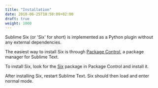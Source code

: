 ```yaml
---
title: "Installation"
date: 2018-06-25T18:50:09+02:00
draft: true
weight: 1000
---
```


Sublime Six (or 'Six' for short) is implemented as a Python plugin
without any external dependencies.

The easiest way to install Six
is through [Package Control](https://packagecontrol.io/),
a package manager for Sublime Text.

To install Six,
look for the [Six](https://packagecontrol.io/packages/Six) package in Package Control
and install it.

After installing Six,
restart Sublime Text.
Six should then load
and enter normal mode.
